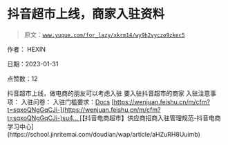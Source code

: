 # 抖音超市上线，商家入驻资料

> 原文：[`www.yuque.com/for_lazy/xkrm14/wy9h2vyczo9zkec5`](https://www.yuque.com/for_lazy/xkrm14/wy9h2vyczo9zkec5)



作者： HEXIN 

日期：2023-01-31 

点赞数：12 

抖音超市上线，做电商的朋友可以考虑入驻 要入驻抖音超市的商家 入驻注意事项： 入驻问卷： 入驻门槛要求：[Docs](https://bytedance.feishu.cn/docx/doxcnYkY65097Oke4xZxsQETog3) [[https://wenjuan.feishu.cn/m/cfm?t=sqxoQNgGqCJi-](https://wenjuan.feishu.cn/m/cfm?t=sqxoQNgGqCJi-)su4... ]([https://wenjuan.feishu.cn/m/cfm?t=sqxoQNgGqCJi-](https://wenjuan.feishu.cn/m/cfm?t=sqxoQNgGqCJi-)su4o)[【抖音电商超市】供应商招商入驻管理规范-抖音电商学习中心](https://school.jinritemai.com/doudian/wap/article/aHZuRH8Uuimb) 

